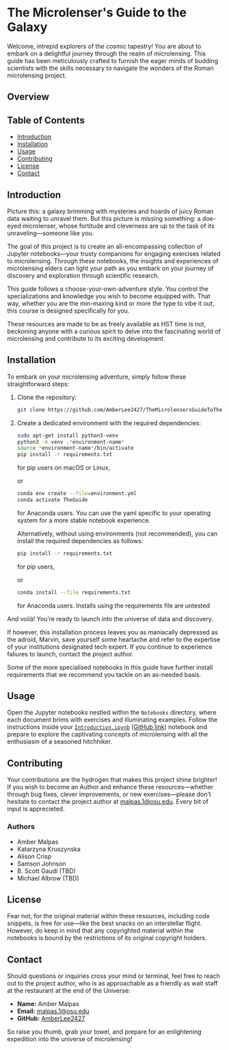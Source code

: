 # The Microlenser's Guide to the Galaxy
Welcome, intrepid explorers of the cosmic tapestry! You are about to embark on a delightful journey through the realm of microlensing. This guide has been meticulously crafted to furnish the eager minds of budding scientists with the skills necessary to navigate the wonders of the Roman microlensing project.

## Overview


## Table of Contents
- [Introduction](#introduction)
- [Installation](#installation)
- [Usage](#usage)
- [Contributing](#contributing)
- [License](#license)
- [Contact](#contact)

## Introduction
Picture this: a galaxy brimming with mysteries and hoards of juicy Roman data waiting to unravel them. But this picture is missing something: a doe-eyed microlenser, whose fortitude and cleverness are up to the task of its unraveling—someone like you.

The goal of this project is to create an all-encompassing collection of Jupyter notebooks—your trusty companions for engaging exercises related to microlensing. Through these notebooks, the insights and experiences of microlensing elders can light your path as you embark on your journey of discovery and exploration through scientific research.

This guide follows a choose-your-own-adventure style. You control the specializations and knowledge you wish to become equipped with. That way, whether you are the min-maxing kind or more the type to vibe it out, this course is designed specifically for you.

These resources are made to be as freely available as HST time is not, beckoning anyone with a curious spirit to delve into the fascinating world of microlensing and contribute to its exciting development.

## Installation
To embark on your microlensing adventure, simply follow these straightforward steps:

1. Clone the repository:  
   ```bash
   git clone https://github.com/AmberLee2427/TheMicrolensersGuideToTheGalaxy.git
   ```
1. Create a dedicated environment with the required dependencies:
    ```bash
    sudo apt-get install python3-venv
    python3 -m venv .*environment-name*
    source *environment-name*/bin/activate
    pip install -r requirements.txt
    ```
    for pip users on macOS or Linux,

    or

    ```bash
    conda env create --file=environment.yml
    conda activate TheGuide
    ```
    for Anaconda users. You can use the yaml specific to your operating system for a more stable notebook experience.
    
    Alternatively, without using environments (not recommended), you can install the required dependencies as follows:  
    ```bash
    pip install -r requirements.txt
    ```
    for pip users,

    or 

    ```bash
    conda install --file requirements.txt
    ```
    for Anaconda users. Installs using the requirements file are untested

And voilà! You’re ready to launch into the universe of data and discovery.

If however, this installation process leaves you as maniacally depressed as the adroid, Marvin, save yourself some heartache and refer to the expertise of your institutions designated tech expert. If you continue to experience faliures to launch, contact the project author. 

Some of the more specialised notebooks in this guide have further install requirements that we recommend you tackle on an as-needed basis.

## Usage

Open the Jupyter notebooks nestled within the `Notebooks` directory, where each document brims with exercises and illuminating examples. Follow the instructions inside your [`Introduction.ipynb`](Notebooks/Introduction.ipynb) ([GitHub link](https://github.com/AmberLee2427/TheMicrolensersGuideToTheGalaxy/blob/main/Notebooks/Introduction.ipynb)) notebook and prepare to explore the captivating concepts of microlensing with all the enthusiasm of a seasoned hitchhiker. 

## Contributing

Your contributions are the hydrogen that makes this project shine brighter! If you wish to become an Author and enhance these resources—whether through bug fixes, clever improvements, or new exercises—please don’t hesitate to contact the project author at malpas.1@osu.edu. Every bit of input is apprecieted.

### Authors
- Amber Malpas
- Katarzyna Kruszynska
- Alison Crisp
- Samson Johnson
- B. Scott Gaudi (TBD)
- Michael Albrow (TBD)

## License

Fear not, for the original material within these resources, including code snippets, is free for use—like the best snacks on an interstellar flight. However, do keep in mind that any copyrighted material within the notebooks is bound by the restrictions of its original copyright holders. 

## Contact

Should questions or inquiries cross your mind or terminal, feel free to reach out to the project author, who is as approachable as a friendly as wait staff at the restaurant at the end of the Universe:

- **Name:** Amber Malpas
- **Email:** malpas.1@osu.edu
- **GitHub:** [AmberLee2427](https://github.com/AmberLee2427)

So raise you thumb, grab your towel, and prepare for an enlightening expedition into the universe of microlensing!


